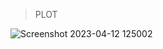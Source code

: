 >PLOT

![Screenshot 2023-04-12 125002](https://user-images.githubusercontent.com/123290522/231381888-a86e7d44-841e-44cf-8c45-d6d1a2aec761.png)
